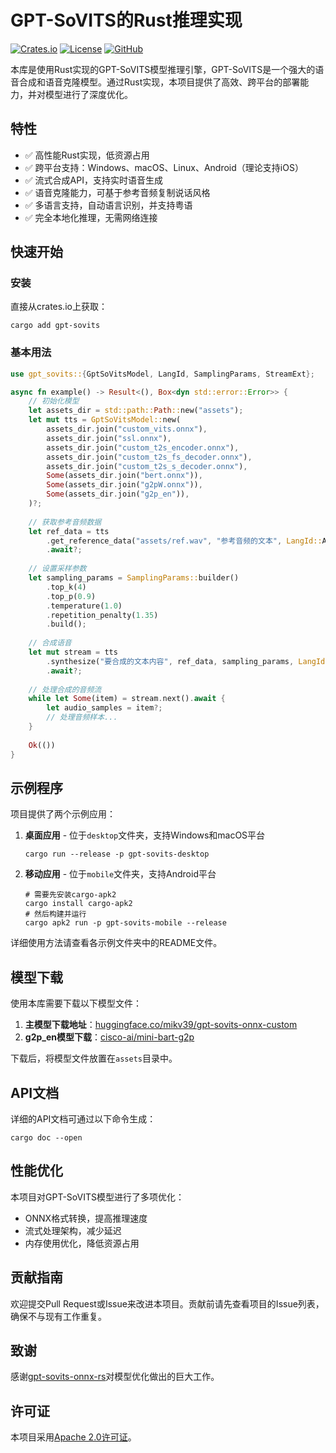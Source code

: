 # GPT-SoVITS的Rust推理实现

[![Crates.io](https://img.shields.io/crates/v/gpt-sovits)](https://crates.io/crates/gpt-sovits)
[![License](https://img.shields.io/badge/license-Apache--2.0-blue)](LICENSE)
[![GitHub](https://img.shields.io/badge/github-mzdk100/GPT--SoVITS-8da0cb?logo=github)](https://github.com/mzdk100/GPT-SoVITS)

本库是使用Rust实现的GPT-SoVITS模型推理引擎，GPT-SoVITS是一个强大的语音合成和语音克隆模型。通过Rust实现，本项目提供了高效、跨平台的部署能力，并对模型进行了深度优化。

## 特性

- ✅ 高性能Rust实现，低资源占用
- ✅ 跨平台支持：Windows、macOS、Linux、Android（理论支持iOS）
- ✅ 流式合成API，支持实时语音生成
- ✅ 语音克隆能力，可基于参考音频复制说话风格
- ✅ 多语言支持，自动语言识别，并支持粤语
- ✅ 完全本地化推理，无需网络连接

## 快速开始

### 安装

直接从crates.io上获取：
```shell
cargo add gpt-sovits
```

### 基本用法

```rust
use gpt_sovits::{GptSoVitsModel, LangId, SamplingParams, StreamExt};

async fn example() -> Result<(), Box<dyn std::error::Error>> {
    // 初始化模型
    let assets_dir = std::path::Path::new("assets");
    let mut tts = GptSoVitsModel::new(
        assets_dir.join("custom_vits.onnx"),
        assets_dir.join("ssl.onnx"),
        assets_dir.join("custom_t2s_encoder.onnx"),
        assets_dir.join("custom_t2s_fs_decoder.onnx"),
        assets_dir.join("custom_t2s_s_decoder.onnx"),
        Some(assets_dir.join("bert.onnx")),
        Some(assets_dir.join("g2pW.onnx")),
        Some(assets_dir.join("g2p_en")),
    )?;
    
    // 获取参考音频数据
    let ref_data = tts
        .get_reference_data("assets/ref.wav", "参考音频的文本", LangId::Auto)
        .await?;
    
    // 设置采样参数
    let sampling_params = SamplingParams::builder()
        .top_k(4)
        .top_p(0.9)
        .temperature(1.0)
        .repetition_penalty(1.35)
        .build();
    
    // 合成语音
    let mut stream = tts
        .synthesize("要合成的文本内容", ref_data, sampling_params, LangId::Auto)
        .await?;
    
    // 处理合成的音频流
    while let Some(item) = stream.next().await {
        let audio_samples = item?;
        // 处理音频样本...
    }
    
    Ok(())
}
```

## 示例程序

项目提供了两个示例应用：

1. **桌面应用** - 位于`desktop`文件夹，支持Windows和macOS平台
   ```shell
   cargo run --release -p gpt-sovits-desktop
   ```

2. **移动应用** - 位于`mobile`文件夹，支持Android平台
   ```shell
   # 需要先安装cargo-apk2
   cargo install cargo-apk2
   # 然后构建并运行
   cargo apk2 run -p gpt-sovits-mobile --release
   ```

详细使用方法请查看各示例文件夹中的README文件。

## 模型下载

使用本库需要下载以下模型文件：

1. **主模型下载地址**：[huggingface.co/mikv39/gpt-sovits-onnx-custom](https://huggingface.co/mikv39/gpt-sovits-onnx-custom)
2. **g2p_en模型下载**：[cisco-ai/mini-bart-g2p](https://huggingface.co/cisco-ai/mini-bart-g2p/tree/main/onnx)

下载后，将模型文件放置在`assets`目录中。

## API文档

详细的API文档可通过以下命令生成：
```shell
cargo doc --open
```

## 性能优化

本项目对GPT-SoVITS模型进行了多项优化：
- ONNX格式转换，提高推理速度
- 流式处理架构，减少延迟
- 内存使用优化，降低资源占用

## 贡献指南

欢迎提交Pull Request或Issue来改进本项目。贡献前请先查看项目的Issue列表，确保不与现有工作重复。

## 致谢

感谢[gpt-sovits-onnx-rs](https://github.com/null-define/gpt-sovits-onnx-rs)对模型优化做出的巨大工作。

## 许可证

本项目采用[Apache 2.0许可证](LICENSE)。